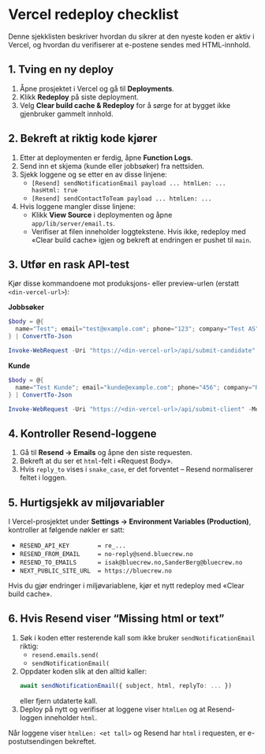 # Vercel redeploy checklist

Denne sjekklisten beskriver hvordan du sikrer at den nyeste koden er aktiv i Vercel, og hvordan du verifiserer at e-postene sendes med HTML-innhold.

## 1. Tving en ny deploy
1. Åpne prosjektet i Vercel og gå til **Deployments**.
2. Klikk **Redeploy** på siste deployment.
3. Velg **Clear build cache & Redeploy** for å sørge for at bygget ikke gjenbruker gammelt innhold.

## 2. Bekreft at riktig kode kjører
1. Etter at deploymenten er ferdig, åpne **Function Logs**.
2. Send inn et skjema (kunde eller jobbsøker) fra nettsiden.
3. Sjekk loggene og se etter en av disse linjene:
   - `[Resend] sendNotificationEmail payload ... htmlLen: ... hasHtml: true`
   - `[Resend] sendContactToTeam payload ... htmlLen: ...`
4. Hvis loggene mangler disse linjene:
   - Klikk **View Source** i deploymenten og åpne `app/lib/server/email.ts`.
   - Verifiser at filen inneholder loggtekstene. Hvis ikke, redeploy med «Clear build cache» igjen og bekreft at endringen er pushet til `main`.

## 3. Utfør en rask API-test
Kjør disse kommandoene mot produksjons- eller preview-urlen (erstatt `<din-vercel-url>`):

**Jobbsøker**
```powershell
$body = @{
  name="Test"; email="test@example.com"; phone="123"; company="Test AS"; position="Matros"; message="Hei!"
} | ConvertTo-Json

Invoke-WebRequest -Uri "https://<din-vercel-url>/api/submit-candidate" -Method POST -ContentType "application/json" -Body $body
```

**Kunde**
```powershell
$body = @{
  name="Test Kunde"; email="kunde@example.com"; phone="456"; company="Rederi AS"; needs="Bemanning"; message="Trenger vikarer"
} | ConvertTo-Json

Invoke-WebRequest -Uri "https://<din-vercel-url>/api/submit-client" -Method POST -ContentType "application/json" -Body $body
```

## 4. Kontroller Resend-loggene
1. Gå til **Resend → Emails** og åpne den siste requesten.
2. Bekreft at du ser et `html`-felt i «Request Body».
3. Hvis `reply_to` vises i `snake_case`, er det forventet – Resend normaliserer feltet i loggen.

## 5. Hurtigsjekk av miljøvariabler
I Vercel-prosjektet under **Settings → Environment Variables (Production)**, kontroller at følgende nøkler er satt:

- `RESEND_API_KEY        = re_...`
- `RESEND_FROM_EMAIL     = no-reply@send.bluecrew.no`
- `RESEND_TO_EMAILS      = isak@bluecrew.no,SanderBerg@bluecrew.no`
- `NEXT_PUBLIC_SITE_URL  = https://bluecrew.no`

Hvis du gjør endringer i miljøvariablene, kjør et nytt redeploy med «Clear build cache».

## 6. Hvis Resend viser “Missing html or text”
1. Søk i koden etter resterende kall som ikke bruker `sendNotificationEmail` riktig:
   - `resend.emails.send(`
   - `sendNotificationEmail(`
2. Oppdater koden slik at den alltid kaller:
   ```ts
   await sendNotificationEmail({ subject, html, replyTo: ... })
   ```
   eller fjern utdaterte kall.
3. Deploy på nytt og verifiser at loggene viser `htmlLen` og at Resend-loggen inneholder `html`.

Når loggene viser `htmlLen: <et tall>` og Resend har `html` i requesten, er e-postutsendingen bekreftet.

